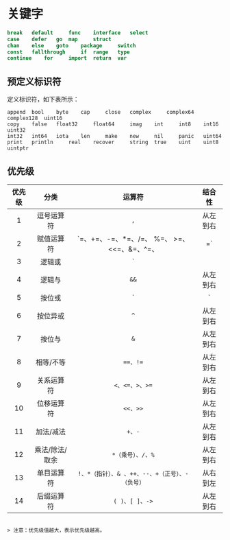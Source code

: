 # 关键字


```go
break 	default  	func 	interface 	select
case 	defer 	go 	map 	struct
chan 	else 	goto 	package 	switch
const 	fallthrough 	if 	range 	type
continue 	for 	import 	return 	var
```

## 预定义标识符

定义标识符，如下表所示：

```
append 	bool 	byte 	cap 	close 	complex 	complex64 	complex128 	uint16
copy 	false 	float32 	float64 	imag 	int 	int8 	int16 	uint32
int32 	int64 	iota 	len 	make 	new 	nil 	panic 	uint64
print 	println 	real 	recover 	string 	true 	uint 	uint8 	uintptr
```


## 优先级


|优先级 | 	分类| 	运算符| 	结合性|
| :----: | :---: | :----: | :---: |
| 1 | 	逗号运算符 | 	`,` | 	从左到右
| 2 | 	赋值运算符 | 	`=、+=、-=、*=、/=、 %=、 >=、 <<=、&=、^=、|=` | 	从右到左
| 3 | 	逻辑或 | 	`||` | 	从左到右
| 4 | 	逻辑与 | 	`&&` | 	从左到右
| 5 | 	按位或 | 	`|` | 	从左到右
| 6 | 	按位异或 | 	`^`  |	从左到右
| 7 | 	按位与 | 	`&`  |	从左到右
| 8 | 	相等/不等 | 	`==、!=`| 	从左到右
|9 | 	关系运算符 | 	`<、<=、>、>=`| 	从左到右
| 10 | 位移运算符 | 	`<<、>>`| 	从左到右
| 11 | 	加法/减法 | 	`+、-`| 	从左到右
| 12 | 	乘法/除法/取余 | 	`*（乘号）、/、%` | 	从左到右
| 13 | 	单目运算符 | 	`!、*（指针）、& 、++、--、+（正号）、-（负号）`| 	从右到左
| 14 | 	后缀运算符 | 	`( )、[ ]、->` | 	从左到右

```

> 注意：优先级值越大，表示优先级越高。